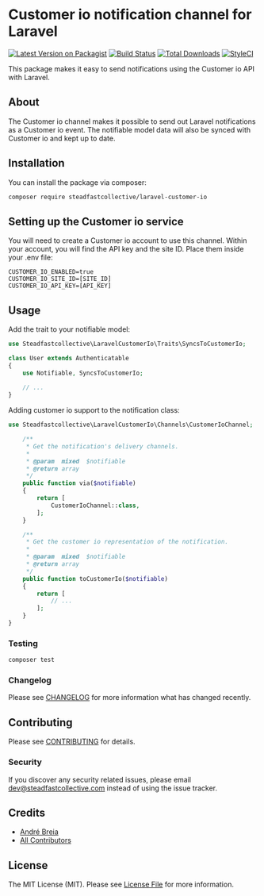 # Customer io notification channel for Laravel

[![Latest Version on Packagist](https://img.shields.io/packagist/v/steadfastcollective/laravel-customer-io.svg?style=flat-square)](https://packagist.org/packages/steadfastcollective/laravel-customer-io)
[![Build Status](https://travis-ci.com/steadfast-collective/laravel-customer-io.svg?branch=master)](https://travis-ci.com/steadfast-collective/laravel-customer-io)
[![Total Downloads](https://img.shields.io/packagist/dt/steadfastcollective/laravel-customer-io.svg?style=flat-square)](https://packagist.org/packages/steadfastcollective/laravel-customer-io)
[![StyleCI](https://github.styleci.io/repos/279264881/shield?branch=master)](https://github.styleci.io/repos/279264881?branch=master)

This package makes it easy to send notifications using the Customer io API with Laravel.

## About

The Customer io channel makes it possible to send out Laravel notifications as a Customer io event. The notifiable model data will also be synced with Customer io and kept up to date.

## Installation

You can install the package via composer:

```bash
composer require steadfastcollective/laravel-customer-io
```

## Setting up the Customer io service
You will need to create a Customer io account to use this channel. Within your account, you will find the API key and the site ID. Place them inside your .env file:

```
CUSTOMER_IO_ENABLED=true
CUSTOMER_IO_SITE_ID=[SITE_ID]
CUSTOMER_IO_API_KEY=[API_KEY]
```

## Usage

Add the trait to your notifiable model:

``` php
use Steadfastcollective\LaravelCustomerIo\Traits\SyncsToCustomerIo;

class User extends Authenticatable
{
    use Notifiable, SyncsToCustomerIo;
    
    // ...
}

```

Adding customer io support to the notification class:

``` php
use Steadfastcollective\LaravelCustomerIo\Channels\CustomerIoChannel;
```
``` php
    /**
     * Get the notification's delivery channels.
     *
     * @param  mixed  $notifiable
     * @return array
     */
    public function via($notifiable)
    {
        return [
            CustomerIoChannel::class,
        ];
    }

    /**
     * Get the customer io representation of the notification.
     *
     * @param  mixed  $notifiable
     * @return array
     */
    public function toCustomerIo($notifiable)
    {
        return [
            // ...
        ];
    }
}
```

### Testing

``` php
composer test
```

### Changelog

Please see [CHANGELOG](CHANGELOG.md) for more information what has changed recently.

## Contributing

Please see [CONTRIBUTING](CONTRIBUTING.md) for details.

### Security

If you discover any security related issues, please email dev@steadfastcollective.com instead of using the issue tracker.

## Credits

- [André Breia](https://github.com/andrebreia)
- [All Contributors](../../contributors)

## License

The MIT License (MIT). Please see [License File](LICENSE.md) for more information.